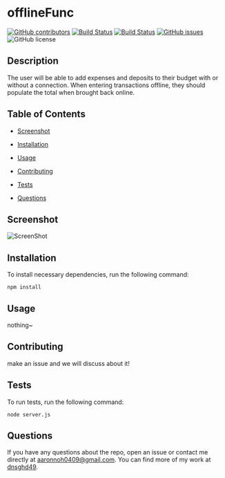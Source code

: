 # offlineFunc
  [![GitHub contributors](https://img.shields.io/github/contributors/dnsghd49/offlineFunc.svg)](https://GitHub.com/dnsghd49/offlineFunc/graphs/contributors/)
  [![Build Status](https://img.shields.io/github/forks/dnsghd49/offlineFunc.svg)](https://github.com/dnsghd49/offlineFunc/network/)
  [![Build Status](https://img.shields.io/github/stars/dnsghd49/offlineFunc.svg)](https://github.com/dnsghd49/offlineFunc/)
  [![GitHub issues](https://img.shields.io/github/issues/dnsghd49/offlineFunc.svg)](https://GitHub.com/dnsghd49/offlineFunc/issues/)
  ![GitHub license](https://img.shields.io/badge/license-MIT-blue.svg)


## Description

The user will be able to add expenses and deposits to their budget with or without a connection. When entering transactions offline, they should populate the total when brought back online.

## Table of Contents 

* [Screenshot](#screenshot)

* [Installation](#installation)

* [Usage](#usage)

* [Contributing](#contributing)

* [Tests](#tests)

* [Questions](#questions)

## Screenshot

![ScreenShot](https://raw.github.com/dnsghd49/offlineFunc/)

## Installation

To install necessary dependencies, run the following command:

```
npm install
```

## Usage

nothing~


  
## Contributing

make an issue and we will discuss about it!

## Tests

To run tests, run the following command:

```
node server.js
```

## Questions

If you have any questions about the repo, open an issue or contact me directly at aaronnoh0409@gmail.com. You can find more of my work at [dnsghd49](https://github.com/dnsghd49/).
